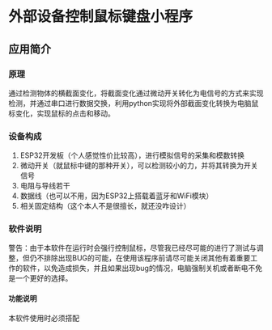 # 外部设备控制鼠标键盘小程序
## 应用简介
### 原理
   通过检测物体的横截面变化，将截面变化通过微动开关转化为电信号的方式来实现检测，并通过串口进行数据交换，利用python实现将外部截面变化转换为电脑鼠标变化，实现鼠标的点击和移动。
### 设备构成
1. ESP32开发板（个人感觉性价比较高），进行模拟信号的采集和模数转换
2. 微动开关（就鼠标中键的那种开关），可以检测较小的力，并将其转换为开关信号
3. 电阻与导线若干
4. 数据线（也可以不用，因为ESP32上搭载着蓝牙和WiFi模块）
5. 相关固定结构（这个本人不是很擅长，就还没咋设计）
### 软件说明
警告：由于本软件在运行时会强行控制鼠标，尽管我已经尽可能的进行了测试与调整，但仍不排除出现BUG的可能，在使用该程序前请尽可能关闭其他有着重要工作的软件，以免造成损失，并且如果出现bug的情况，电脑强制关机或者断电不免是一个更好的选择。
#### 功能说明
   本软件使用时必须搭配
